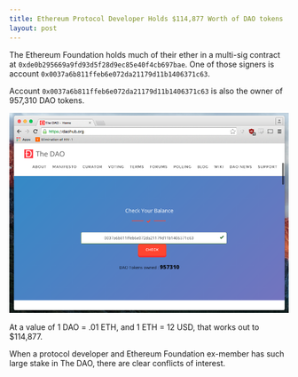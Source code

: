 ```yaml
---
title: Ethereum Protocol Developer Holds $114,877 Worth of DAO tokens
layout: post
---
```


The Ethereum Foundation holds much of their ether in a multi-sig contract at `0xde0b295669a9fd93d5f28d9ec85e40f4cb697bae`. One of those signers is account `0x0037a6b811ffeb6e072da21179d11b1406371c63`.

Account `0x0037a6b811ffeb6e072da21179d11b1406371c63` is also the owner of 957,310 DAO tokens.

![Dao Balance](/assets/images/dao.png)

At a value of 1 DAO = .01 ETH, and 1 ETH = 12 USD, that works out to $114,877.

When a protocol developer and Ethereum Foundation ex-member has such large stake in The DAO, there are clear conflicts of interest.